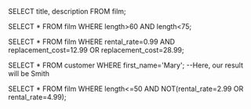 SELECT title, description FROM film;

SELECT * FROM film 
WHERE length>60 AND length<75;

SELECT * FROM film 
WHERE rental_rate=0.99 AND replacement_cost=12.99 OR replacement_cost=28.99;

SELECT * FROM customer 
WHERE first_name='Mary';  --Here, our result will be Smith

SELECT * FROM film 
WHERE length<=50 AND NOT(rental_rate=2.99 OR rental_rate=4.99);